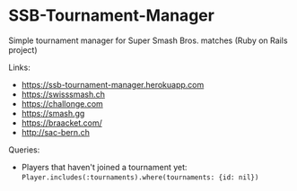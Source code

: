 # SSB-Tournament-Manager
Simple tournament manager for Super Smash Bros. matches (Ruby on Rails project)

Links:
- https://ssb-tournament-manager.herokuapp.com
- https://swisssmash.ch
- https://challonge.com
- https://smash.gg
- https://braacket.com/
- http://sac-bern.ch

Queries:
- Players that haven't joined a tournament yet: ```Player.includes(:tournaments).where(tournaments: {id: nil})```
